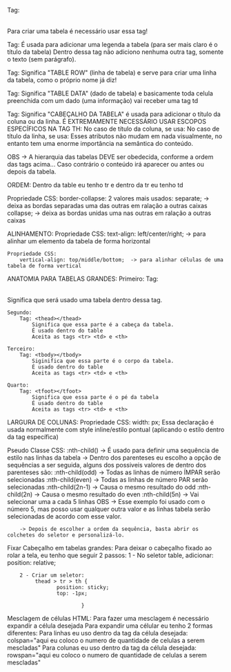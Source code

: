 Tag: <table></table>
    Para criar uma tabela é necessário usar essa tag!

Tag: <caption></caption>
    É usada para adicionar uma legenda a tabela (para ser mais claro é o título da tabela)
    Dentro dessa tag não adiciono nenhuma outra tag, somente o texto (sem parágrafo).

Tag: <tr></tr>
    Significa "TABLE ROW" (linha de tabela) e serve para criar uma linha da tabela, como o próprio nome já diz!

Tag: <td></td>
    Significa "TABLE DATA" (dado de tabela) e basicamente toda celula preenchida com um dado (uma informação) vai receber uma tag td

Tag: <th></th>
    Significa "CABEÇALHO DA TABELA" é usada para adicionar o título da coluna ou da linha.
    É EXTREMAMENTE NECESSÁRIO USAR ESCOPOS ESPECÍFICOS NA TAG TH:
        No caso de título da coluna, se usa:
            <th scope="col"></th>
        No caso de título da linha, se usa:
            <th scope="row"></th>
        Esses atributos não mudam em nada visualmente, no entanto tem uma enorme importância na semântica do conteúdo.

OBS -> A hierarquia das tabelas DEVE ser obedecida, conforme a ordem das tags acima... Caso contrário o conteúdo irá aparecer ou antes ou depois da tabela.

ORDEM:  Dentro da table eu tenho tr e dentro da tr eu tenho td

Propriedade CSS: 
    border-collapse:
        2 valores mais usados:
            separate; -> deixa as bordas separadas uma das outras em ralação a outras caixas
            collapse; -> deixa as bordas unidas uma nas outras em ralação a outras caixas

ALINHAMENTO:
    Propriedade CSS:
        text-align: left/center/right;   -> para alinhar um elemento da tabela de forma horizontal

    Propriedade CSS:
        vertical-align: top/middle/bottom;  -> para alinhar células de uma tabela de forma vertical

ANATOMIA PARA TABELAS GRANDES:
    Primeiro:
        Tag: <table></table>
            Significa que será usado uma tabela dentro dessa tag. 

    Segundo:         
        Tag: <thead></thead>
            Significa que essa parte é a cabeça da tabela.
            É usado dentro do table
            Aceita as tags <tr> <td> e <th>

    Terceiro:
        Tag: <tbody></tbody>
            Siginifica que essa parte é o corpo da tabela.
            É usado dentro do table
            Aceita as tags <tr> <td> e <th>

    Quarto:
        Tag: <tfoot></tfoot>
            Significa que essa parte é o pé da tabela
            É usado dentro do table
            Aceita as tags <tr> <td> e <th>

LARGURA DE COLUNAS:
    Propriedade CSS:
        width: px;
    Essa declaração é usada normalmente com style inline/estilo pontual (aplicando o estilo dentro da tag específica)

Pseudo Classe CSS:
    :nth-child() 
        -> É usado para definir uma sequência de estilo nas linhas da tabela
        -> Dentro dos parenteses eu escolho a opção de sequências a ser seguida, alguns dos possiveis valores de dentro dos parenteses são:
            :nth-child(odd) -> Todas as linhas de número ÍMPAR serão selecionadas
            :nth-child(even) -> Todas as linhas de número PAR serão selecionadas
            :nth-child(2n-1) -> Causa o mesmo resultado do odd
            :nth-child(2n) -> Causa o mesmo resultado do even
            :nth-child(5n) -> Vai selecionar uma a cada 5 linhas OBS -> Esse exemplo foi usado com o número 5, mas posso usar qualquer outra valor e as linhas tabela serão selecionadas de acordo com esse valor.

        -> Depois de escolher a ordem da sequência, basta abrir os colchetes do seletor e personalizá-lo.

Fixar Cabeçalho em tabelas grandes:
    Para deixar o cabeçalho fixado ao rolar a tela, eu tenho que seguir 2 passos:
        1 - No seletor table, adicionar:
            position: relative;

        2 - Criar um seletor:
             thead > tr > th {
                    position: sticky;
                    top: -1px;

                            }


Mesclagem de células HTML:
    Para fazer uma mesclagem é necessário expandir a célula desejada
    Para expandir uma célular eu tenho 2 formas diferentes:
        Para linhas eu uso dentro da tag da célula desejada:
            colspan="aqui eu coloco o numero de quantidade de celulas a serem mescladas"
        Para colunas eu uso dentro da tag da célula desejada:
            rowspan="aqui eu coloco o numero de quantidade de celulas a serem mescladas"